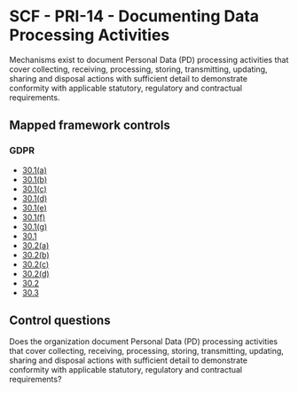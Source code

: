 # SCF - PRI-14 - Documenting Data Processing Activities
Mechanisms exist to document Personal Data (PD) processing activities that cover collecting, receiving, processing, storing, transmitting, updating, sharing and disposal actions with sufficient detail to demonstrate conformity with applicable statutory, regulatory and contractual requirements.
## Mapped framework controls
### GDPR
- [30.1(a)](../gdpr/30.md#301%28a%29)
- [30.1(b)](../gdpr/30.md#301%28b%29)
- [30.1(c)](../gdpr/30.md#301%28c%29)
- [30.1(d)](../gdpr/30.md#301%28d%29)
- [30.1(e)](../gdpr/30.md#301%28e%29)
- [30.1(f)](../gdpr/30.md#301%28f%29)
- [30.1(g)](../gdpr/30.md#301%28g%29)
- [30.1](../gdpr/30.md#301)
- [30.2(a)](../gdpr/30.md#302%28a%29)
- [30.2(b)](../gdpr/30.md#302%28b%29)
- [30.2(c)](../gdpr/30.md#302%28c%29)
- [30.2(d)](../gdpr/30.md#302%28d%29)
- [30.2](../gdpr/30.md#302)
- [30.3](../gdpr/30.md#303)
  
## Control questions
Does the organization document Personal Data (PD) processing activities that cover collecting, receiving, processing, storing, transmitting, updating, sharing and disposal actions with sufficient detail to demonstrate conformity with applicable statutory, regulatory and contractual requirements?
  